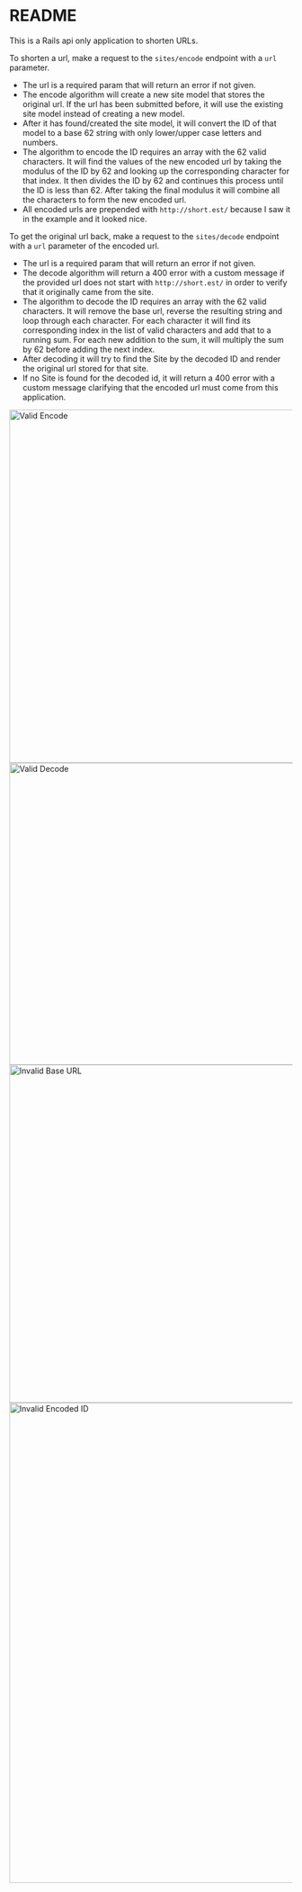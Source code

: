 # README

This is a Rails api only application to shorten URLs.

To shorten a url, make a request to the `sites/encode` endpoint with a `url` parameter.

* The url is a required param that will return an error if not given.
* The encode algorithm will create a new site model that stores the original url. If the url has been submitted before, it will use the existing site model instead of creating a new model.
* After it has found/created the site model, it will convert the ID of that model to a base 62 string with only lower/upper case letters and numbers.
* The algorithm to encode the ID requires an array with the 62 valid characters. It will find the values of the new encoded url by taking the modulus of the ID by 62 and looking up the corresponding character for that index. It then divides the ID by 62 and continues this process until the ID is less than 62. After taking the final modulus it will combine all the characters to form the new encoded url.
* All encoded urls are prepended with `http://short.est/` because I saw it in the example and it looked nice.

To get the original url back, make a request to the `sites/decode` endpoint with a `url` parameter of the encoded url.

* The url is a required param that will return an error if not given.
* The decode algorithm will return a 400 error with a custom message if the provided url does not start with `http://short.est/` in order to verify that it originally came from the site.
* The algorithm to decode the ID requires an array with the 62 valid characters. It will remove the base url, reverse the resulting string and loop through each character. For each character it will find its corresponding index in the list of valid characters and add that to a running sum. For each new addition to the sum, it will multiply the sum by 62 before adding the next index.
* After decoding it will try to find the Site by the decoded ID and render the original url stored for that site.
* If no Site is found for the decoded id, it will return a 400 error with a custom message clarifying that the encoded url must come from this application.

<img width="628" alt="Valid Encode" src="https://user-images.githubusercontent.com/17998174/162893651-88d961e6-4b04-4c4e-be20-8a10f0f233d6.png">
<img width="537" alt="Valid Decode" src="https://user-images.githubusercontent.com/17998174/162893604-0e54cd06-c4ac-4a05-9271-443f39c2825c.png">
<img width="601" alt="Invalid Base URL" src="https://user-images.githubusercontent.com/17998174/162893684-a6a7217a-c263-46a6-aba9-71b929b85abc.png">
<img width="854" alt="Invalid Encoded ID" src="https://user-images.githubusercontent.com/17998174/162893628-2a913ca3-5172-4f0c-9ec1-ed7a4d84589f.png">

